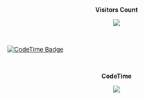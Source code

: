 <div align="center">
<br><p align="centre"><b>Visitors Count</b></p>  
<p align="center"><img align="center" src="https://profile-counter.glitch.me/{dbaricardo}/count.svg" /></p> 
<br></div>

[![CodeTime Badge](https://img.shields.io/endpoint?style=for-the-badge&color=222&url=https%3A%2F%2Fapi.codetime.dev%2Fshield%3Fid%3D24859%26project%3D%26in=86400000)](https://codetime.dev)



<div align="center">
<br><p align="centre"><b>CodeTime</b></p>  
<p align="center"><img align="center" src="[https://profile-counter.glitch.me/{dbaricardo}/count.svg](https://img.shields.io/endpoint?style=for-the-badge&color=222&url=https%3A%2F%2Fapi.codetime.dev%2Fshield%3Fid%3D24859%26project%3D%26in=86400000)](https://codetime.dev))https://img.shields.io/endpoint?style=for-the-badge&color=222&url=https%3A%2F%2Fapi.codetime.dev%2Fshield%3Fid%3D24859%26project%3D%26in=86400000)](https://codetime.dev)" /></p> 
<br></div>
